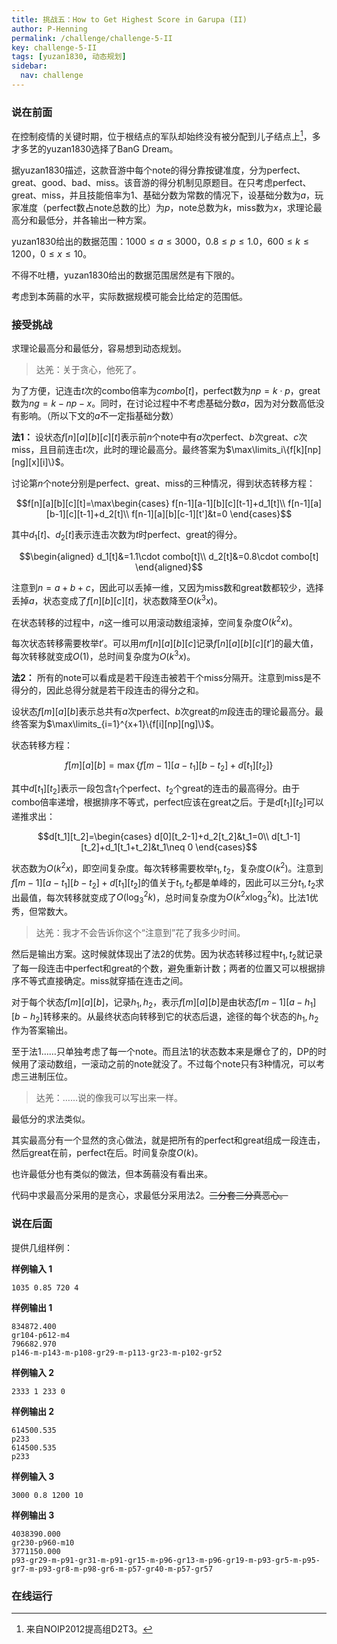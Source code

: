 ```yaml
---
title: 挑战五：How to Get Highest Score in Garupa (II)
author: P-Henning
permalink: /challenge/challenge-5-II
key: challenge-5-II
tags: [yuzan1830, 动态规划]
sidebar:
  nav: challenge
---
```


### 说在前面
在控制疫情的关键时期，位于根结点的军队却始终没有被分配到儿子结点上[^noip]，多才多艺的yuzan1830选择了BanG Dream。

据yuzan1830描述，这款音游中每个note的得分靠按键准度，分为perfect、great、good、bad、miss。该音游的得分机制见原题目。在只考虑perfect、great、miss，并且技能倍率为$1$、基础分数为常数的情况下，设基础分数为$a$，玩家准度（perfect数占note总数的比）为$p$，note总数为$k$，miss数为$x$，求理论最高分和最低分，并各输出一种方案。

yuzan1830给出的数据范围：$1000\leqslant a\leqslant 3000$，$0.8\leqslant p\leqslant 1.0$，$600\leqslant k\leqslant 1200$，$0\leqslant x\leqslant 10$。

不得不吐槽，yuzan1830给出的数据范围居然是有下限的。

考虑到本蒟蒻的水平，实际数据规模可能会比给定的范围低。

<!--more-->

### 接受挑战

求理论最高分和最低分，容易想到动态规划。

> 达羌：关于贪心，他死了。

为了方便，记连击$t$次的combo倍率为$combo[t]$，perfect数为$np=k\cdot p$，great数为$ng=k-np-x$。同时，在讨论过程中不考虑基础分数$a$，因为对分数高低没有影响。（所以下文的$a$不一定指基础分数）

**法1：** 设状态$f[n][a][b][c][t]$表示前$n$个note中有$a$次perfect、$b$次great、$c$次miss，且目前连击$t$次，此时的理论最高分。最终答案为$\max\limits_i\{f[k][np][ng][x][i]\}$。

讨论第$n$个note分别是perfect、great、miss的三种情况，得到状态转移方程：

$$f[n][a][b][c][t]=\max\begin{cases}
f[n-1][a-1][b][c][t-1]+d_1[t]\\
f[n-1][a][b-1][c][t-1]+d_2[t]\\
f[n-1][a][b][c-1][t']&t=0
\end{cases}$$

其中$d_1[t]$、$d_2[t]$表示连击次数为$t$时perfect、great的得分。

$$\begin{aligned}
d_1[t]&=1.1\cdot combo[t]\\
d_2[t]&=0.8\cdot combo[t]
\end{aligned}$$

注意到$n=a+b+c$，因此可以丢掉一维，又因为miss数和great数都较少，选择丢掉$a$，状态变成了$f[n][b][c][t]$，状态数降至$O(k^3x)$。

在状态转移的过程中，$n$这一维可以用滚动数组滚掉，空间复杂度$O(k^2x)$。

每次状态转移需要枚举$t'$。可以用$mf[n][a][b][c]$记录$f[n][a][b][c][t']$的最大值，每次转移就变成$O(1)$，总时间复杂度为$O(k^3x)$。

**法2：** 所有的note可以看成是若干段连击被若干个miss分隔开。注意到miss是不得分的，因此总得分就是若干段连击的得分之和。

设状态$f[m][a][b]$表示总共有$a$次perfect、$b$次great的$m$段连击的理论最高分。最终答案为$\max\limits_{i=1}^{x+1}\{f[i][np][ng]\}$。

状态转移方程：

$$f[m][a][b]=\max\{f[m-1][a-t_1][b-t_2]+d[t_1][t_2]\}$$

其中$d[t_1][t_2]$表示一段包含$t_1$个perfect、$t_2$个great的连击的最高得分。由于combo倍率递增，根据排序不等式，perfect应该在great之后。于是$d[t_1][t_2]$可以递推求出：

$$d[t_1][t_2]=\begin{cases}
d[0][t_2-1]+d_2[t_2]&t_1=0\\
d[t_1-1][t_2]+d_1[t_1+t_2]&t_1\neq 0
\end{cases}$$

状态数为$O(k^2x)$，即空间复杂度。每次转移需要枚举$t_1,t_2$，复杂度$O(k^2)$。注意到$f[m-1][a-t_1][b-t_2]+d[t_1][t_2]$的值关于$t_1,t_2$都是单峰的，因此可以三分$t_1,t_2$求出最值，每次转移就变成了$O(\log_3^2k)$，总时间复杂度为$O(k^2x\log_3^2k)$。比法1优秀，但常数大。

> 达羌：我才不会告诉你这个“注意到”花了我多少时间。

然后是输出方案。这时候就体现出了法2的优势。因为状态转移过程中$t_1,t_2$就记录了每一段连击中perfect和great的个数，避免重新计数；两者的位置又可以根据排序不等式直接确定。miss就穿插在连击之间。

对于每个状态$f[m][a][b]$，记录$h_1,h_2$，表示$f[m][a][b]$是由状态$f[m-1][a-h_1][b-h_2]$转移来的。从最终状态向转移到它的状态后退，途径的每个状态的$h_1,h_2$作为答案输出。

至于法1……只单独考虑了每一个note。而且法1的状态数本来是爆仓了的，DP的时候用了滚动数组，一滚动之前的note就没了。不过每个note只有3种情况，可以考虑三进制压位。

> 达羌：……说的像我可以写出来一样。

最低分的求法类似。

其实最高分有一个显然的贪心做法，就是把所有的perfect和great组成一段连击，然后great在前，perfect在后。时间复杂度$O(k)$。

也许最低分也有类似的做法，但本蒟蒻没有看出来。

代码中求最高分采用的是贪心，求最低分采用法2。~~三分套三分真恶心。~~

### 说在后面

提供几组样例：

**样例输入 1**

    1035 0.85 720 4

**样例输出 1**

    834872.400
    gr104-p612-m4
    796682.970
    p146-m-p143-m-p108-gr29-m-p113-gr23-m-p102-gr52

**样例输入 2**

    2333 1 233 0

**样例输出 2**

    614500.535
    p233
    614500.535
    p233

**样例输入 3**

    3000 0.8 1200 10

**样例输出 3**

    4038390.000
    gr230-p960-m10
    3771150.000
    p93-gr29-m-p91-gr31-m-p91-gr15-m-p96-gr13-m-p96-gr19-m-p93-gr5-m-p95-gr7-m-p93-gr8-m-p98-gr6-m-p57-gr40-m-p57-gr57

### 在线运行

<div data-pym-src="https://www.jdoodle.com/embed/v0/1VDi"></div>

<script src="https://www.jdoodle.com/assets/jdoodle-pym.min.js" type="text/javascript"></script>

[^noip]: 来自NOIP2012提高组D2T3。
